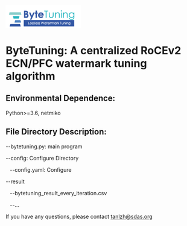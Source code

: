  
<img src="./bytetuning_logo.png" width = "200"/>

# ByteTuning: A centralized RoCEv2 ECN/PFC watermark tuning algorithm

## Environmental Dependence: 

Python>=3.6, netmiko

## File Directory Description:

--bytetuning.py: main program

--config: Configure Directory

&ensp; --config.yaml: Configure

--result

&ensp; --bytetuning_result_every_iteration.csv

&ensp; --...

If you have any questions, please contact tanlzh@sdas.org


